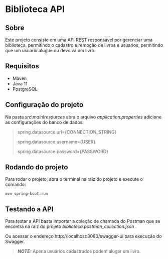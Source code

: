 # Biblioteca API

## Sobre
Este projeto consiste em uma API REST responsável por gerenciar uma biblioteca, permitindo o cadastro e remoção de livros e usuarios, permitindo que um usuario alugue ou devolva um livro.

## Requisitos
 - Maven
 - Java 11
 - PostgreSQL

## Configuração do projeto
Na pasta _src\main\resources_ abra o arquivo _application.properties_ adicione as configurações do banco de dados:
> spring.datasource.url={CONNECTION_STRING}
> 
> spring.datasource.username={USER}
> 
> spring.datasource.password={PASSWORD}
    
## Rodando do projeto

Para rodar o projeto, abra o terminal na raiz do projeto e execute o comando:
```shell script
mvn spring-boot:run
```
## Testando a API
Para testar a API basta importar a coleção de chamada do Postman que se encontra na raiz do projeto _biblioteca.postman_collection.json_ .

Ou acessar o endereço http://localhost:8080/swagger-ui para execução do Swagger.

> **_NOTE:_**  Apena usuários cadastrados podem alugar um livro.

